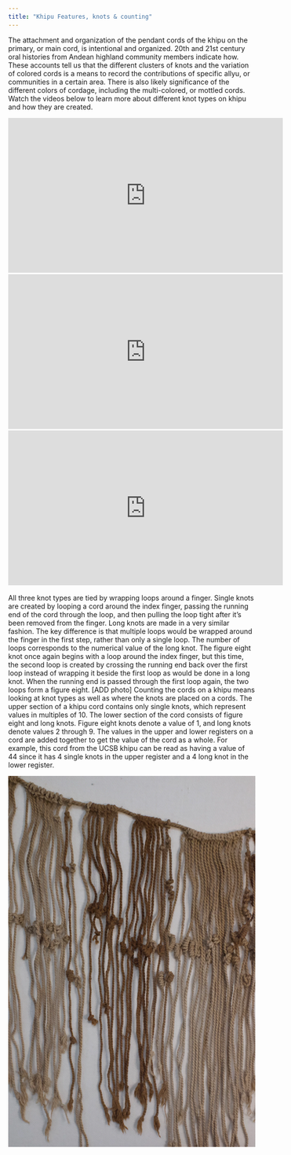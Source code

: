 ```yaml
---
title: "Khipu Features, knots & counting"
---
```


The attachment and organization of the pendant cords of the khipu on the primary, or main cord, is intentional and organized. 20th and 21st century oral histories from Andean highland community members indicate how. These accounts tell us that the different clusters of knots and the variation of colored cords is a means to record the contributions of specific allyu, or communities in a certain area. There is also likely significance of the different colors of cordage, including the multi-colored, or mottled cords. Watch the videos below to learn more about different knot types on khipu and how they are created.

<iframe width="560" height="315" src="https://www.youtube.com/embed/unkVyxbuYKw?si=Trz1SsV2fQaL1tFA" title="YouTube video player" frameborder="0" allowfullscreen></iframe>

<iframe width="560" height="315" src="https://www.youtube.com/embed/dkpAY-wmjoc" title="YouTube video player" frameborder="0" allowfullscreen></iframe>

<iframe width="560" height="315" src="https://www.youtube.com/embed/enDhXD60Omo" title="YouTube video player" frameborder="0" allowfullscreen></iframe>

All three knot types are tied by wrapping loops around a finger. Single knots are created by looping a cord around the index finger, passing the running end of the cord through the loop, and then pulling the loop tight after it’s been removed from the finger. Long knots are made in a very similar fashion. The key difference is that multiple loops would be wrapped around the finger in the first step, rather than only a single loop. The number of loops corresponds to the numerical value of the long knot. The figure eight knot once again begins with a loop around the index finger, but this time, the second loop is created by crossing the running end back over the first loop instead of wrapping it beside the first loop as would be done in a long knot. When the running end is passed through the first loop again, the two loops form a figure eight. [ADD photo] Counting the cords on a khipu means looking at knot types as well as where the knots are placed on a cords. The upper section of a khipu cord contains only single knots, which represent values in multiples of 10. The lower section of the cord consists of figure eight and long knots. Figure eight knots denote a value of 1, and long knots denote values 2 through 9. The values in the upper and lower registers on a cord are added together to get the value of the cord as a whole. For example, this cord from the UCSB khipu can be read as having a value of 44 since it has 4 single knots in the upper register and a 4 long knot in the lower register.

![Khipu close up](/components/images/objects/img07.webp)
